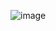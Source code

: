 ![image](https://user-images.githubusercontent.com/22028011/120105532-94585880-c159-11eb-96d6-84e117b0d425.png)
